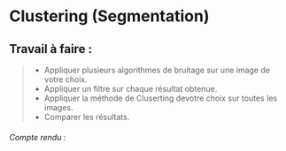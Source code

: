 # Clustering (Segmentation)

## Travail à faire :

> - Appliquer plusieurs algorithmes de bruitage sur une image de votre choix.
> - Appliquer un filtre sur chaque résultat obtenue.
> - Appliquer la méthode de Cluserting devotre choix sur toutes les images.
> - Comparer les résultats.

###### Compte rendu :
